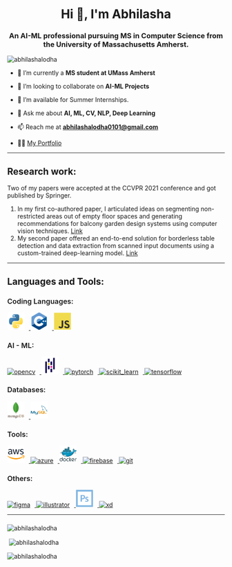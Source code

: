 <h1 align="center" style="font-weight: 700">Hi 👋, I'm Abhilasha</h1>
<h3 align="center">An AI-ML professional pursuing MS in Computer Science from the University of Massachusetts Amherst.
</h3>

<p align="left"> <img
        src="https://komarev.com/ghpvc/?username=abhilashalodha&label=Profile%20views&color=0e75b6&style=flat"
        alt="abhilashalodha" /> </p>

- 🔭 I’m currently a **MS student at UMass Amherst**

- 👯 I’m looking to collaborate on **AI-ML Projects**

- 🤝 I’m available for Summer Internships.

- 💬 Ask me about **AI, ML, CV, NLP, Deep Learning**

- 📫 Reach me at **abhilashalodha0101@gmail.com**

- 👨‍💻 [My Portfolio](https://abhilashalodha.github.io/)

<hr>

<h2 align="left" style="font-weight: 700">Research work:</h2>
<p style="margin-top: 10px">
Two of my papers were accepted at the CCVPR 2021 conference and got published by Springer.

1. In my first co-authored paper, I articulated ideas on segmenting non-restricted areas out of empty floor spaces and generating recommendations for balcony garden design systems using computer vision techniques. [Link](https://link.springer.com/chapter/10.1007/978-3-031-09909-0_7)
2.  My second paper offered an end-to-end solution for borderless table detection and data extraction from scanned input documents using a custom-trained deep-learning model. [Link](https://link.springer.com/chapter/10.1007/978-3-031-09909-0_6)
</p>

<hr>

<h2 align="left" style="font-weight: 700">Languages and Tools:</h2>
<h3 style="font-weight: 600"> Coding Languages: </h3>
<p align="left" style="margin-top: 10px">
<a href="https://www.python.org" target="_blank"
        rel="noreferrer"> <img
            src="https://raw.githubusercontent.com/devicons/devicon/master/icons/python/python-original.svg"
            alt="python" width="40" height="40" style="margin-right: 10px"/> </a>
<a href="https://www.w3schools.com/cpp/" target="_blank"
        rel="noreferrer"> <img
            src="https://raw.githubusercontent.com/devicons/devicon/master/icons/cplusplus/cplusplus-original.svg"
            alt="cplusplus" width="40" height="40" style="margin-right: 10px"/> </a>
<a href="https://developer.mozilla.org/en-US/docs/Web/JavaScript"
        target="_blank" rel="noreferrer"> <img
            src="https://raw.githubusercontent.com/devicons/devicon/master/icons/javascript/javascript-original.svg"
            alt="javascript" width="40" height="40" style="margin-right: 10px"/> </a>

</p>

<h3 style="font-weight: 600">AI - ML:</h3>
<p align="left" style="margin-top: 10px">
<a href="https://opencv.org/" target="_blank" rel="noreferrer">
        <img src="https://www.vectorlogo.zone/logos/opencv/opencv-icon.svg" alt="opencv" width="40" height="40" style="margin-right: 10px"/> </a>
    <a href="https://pandas.pydata.org/" target="_blank" rel="noreferrer"> <img
            src="https://raw.githubusercontent.com/devicons/devicon/2ae2a900d2f041da66e950e4d48052658d850630/icons/pandas/pandas-original.svg"
            alt="pandas" width="40" height="40" style="margin-right: 10px"/> </a> 
    <a href="https://pytorch.org/" target="_blank" rel="noreferrer">
        <img src="https://www.vectorlogo.zone/logos/pytorch/pytorch-icon.svg" alt="pytorch" width="40" height="40" style="margin-right: 10px" />
    </a> 
    <a href="https://scikit-learn.org/" target="_blank" rel="noreferrer"> <img
            src="https://upload.wikimedia.org/wikipedia/commons/0/05/Scikit_learn_logo_small.svg" alt="scikit_learn"
            width="40" height="40" style="margin-right: 10px"/> 
    </a>
    <a href="https://www.tensorflow.org" target="_blank" rel="noreferrer"> <img
            src="https://www.vectorlogo.zone/logos/tensorflow/tensorflow-icon.svg" alt="tensorflow" width="40"
            height="40" style="margin-right: 10px"/> </a>
</p>

<h3 style="font-weight: 600">Databases:</h3>
<p align="left" style="margin-top: 10px">
<a href="https://www.mongodb.com/" target="_blank" rel="noreferrer"> <img
            src="https://raw.githubusercontent.com/devicons/devicon/master/icons/mongodb/mongodb-original-wordmark.svg"
            alt="mongodb" width="40" height="40" style="margin-right: 10px"/> </a>
<a href="https://www.mysql.com/" target="_blank"
        rel="noreferrer"> <img
            src="https://raw.githubusercontent.com/devicons/devicon/master/icons/mysql/mysql-original-wordmark.svg"
            alt="mysql" width="40" height="40" style="margin-right: 10px"/> </a>
</p>

<h3 style="font-weight: 600">Tools:</h3>
<p align="left" style="margin-top: 10px">
<a href="https://aws.amazon.com" target="_blank" rel="noreferrer"> <img
            src="https://raw.githubusercontent.com/devicons/devicon/master/icons/amazonwebservices/amazonwebservices-original-wordmark.svg"
            alt="aws" width="40" height="40" style="margin-right: 10px"/> </a>
<a href="https://azure.microsoft.com/en-in/" target="_blank"
        rel="noreferrer"> <img src="https://www.vectorlogo.zone/logos/microsoft_azure/microsoft_azure-icon.svg"
            alt="azure" width="40" height="40" style="margin-right: 10px"/> </a>
<a href="https://www.docker.com/" target="_blank"
        rel="noreferrer"> <img
            src="https://raw.githubusercontent.com/devicons/devicon/master/icons/docker/docker-original-wordmark.svg"
            alt="docker" width="40" height="40" style="margin-right: 10px"/> </a>
<a href="https://firebase.google.com/" target="_blank" rel="noreferrer"> <img
            src="https://www.vectorlogo.zone/logos/firebase/firebase-icon.svg" alt="firebase" width="40" height="40" style="margin-right: 10px"/>
</a>
<a href="https://git-scm.com/" target="_blank" rel="noreferrer"> <img
            src="https://www.vectorlogo.zone/logos/git-scm/git-scm-icon.svg" alt="git" width="40" height="40" style="margin-right: 10px"/> </a>
</p>

<h3 style="font-weight: 600">Others:</h3>
<p align="left" style="margin-top: 10px">
     <a href="https://www.figma.com/" target="_blank"
        rel="noreferrer"> <img src="https://www.vectorlogo.zone/logos/figma/figma-icon.svg" alt="figma" width="40"
            height="40" style="margin-right: 10px"/> </a>
     <a
        href="https://www.adobe.com/in/products/illustrator.html" target="_blank" rel="noreferrer"> <img
            src="https://www.vectorlogo.zone/logos/adobe_illustrator/adobe_illustrator-icon.svg" alt="illustrator"
            width="40" height="40" style="margin-right: 10px"/> </a>
    <a href="https://www.photoshop.com/en" target="_blank"
        rel="noreferrer"> <img
            src="https://raw.githubusercontent.com/devicons/devicon/master/icons/photoshop/photoshop-line.svg"
            alt="photoshop" width="40" height="40" style="margin-right: 10px"/> </a>
    <a href="https://www.adobe.com/products/xd.html" target="_blank" rel="noreferrer"> <img
            src="https://cdn.worldvectorlogo.com/logos/adobe-xd.svg" alt="xd" width="40" height="40" style="margin-right: 10px"/> </a>
</p>

<hr>
<div style="margin-top: 20px"></div>
<p><img align="center"
        src="https://github-readme-stats.vercel.app/api/top-langs?username=abhilashalodha&show_icons=true&locale=en&layout=compact"
        alt="abhilashalodha" /></p>

<p>&nbsp;<img align="center"
        src="https://github-readme-stats.vercel.app/api?username=abhilashalodha&show_icons=true&locale=en"
        alt="abhilashalodha" /></p>

<p><img align="center" src="https://github-readme-streak-stats.herokuapp.com/?user=abhilashalodha&"
        alt="abhilashalodha" /></p> 
